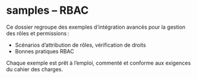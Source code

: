 # samples – RBAC

Ce dossier regroupe des exemples d’intégration avancés pour la gestion des rôles et permissions :
- Scénarios d’attribution de rôles, vérification de droits
- Bonnes pratiques RBAC

Chaque exemple est prêt à l’emploi, commenté et conforme aux exigences du cahier des charges.
